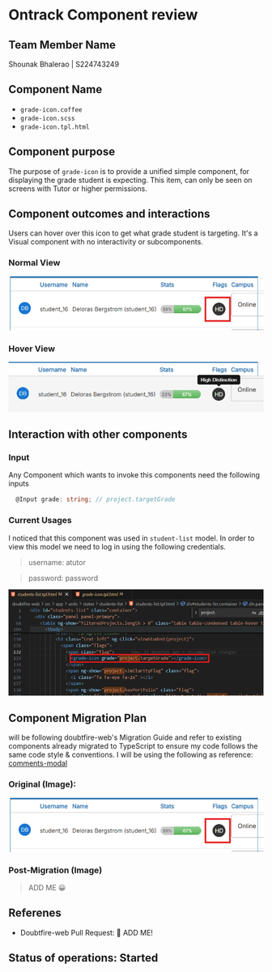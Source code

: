 # Ontrack Component review

## Team Member Name
Shounak Bhalerao | S224743249

## Component Name

- `grade-icon.coffee`
- `grade-icon.scss`
- `grade-icon.tpl.html`

## Component purpose

The purpose of `grade-icon` is to provide a unified simple component, for displaying the grade student is expecting.
This item, can only be seen on screens with Tutor or higher permissions.

## Component outcomes and interactions
Users can hover over this icon to get what grade student is targeting.
It's a Visual component with no interactivity or subcomponents.

### Normal View
![grade-icon](Resources/grade-icon.png)

### Hover View
![grade-icon-hover](Resources/grade-icon-hover.png)

## Interaction with other components
### Input
Any Component which wants to invoke this components need the following inputs
```typescript
  @Input grade: string; // project.targetGrade
```

### Current Usages
I noticed that this component was used in `student-list` model.
In order to view this model we need to log in using the following credentials.
> username: atutor

> password: password

![grade-icon-usage](Resources/grade-icon-usage.png)

## Component Migration Plan
will be following doubtfire-web's Migration Guide and refer to existing components already migrated to TypeScript to ensure my code follows the same code style & conventions.
I will be using the following as reference: [comments-modal](comments-modal.md)

### Original (Image):
![grade-icon](Resources/grade-icon.png)

### Post-Migration (Image)
  > ADD ME 😀

## Referenes
- Doubtfire-web Pull Request: 🔴 ADD ME!

## Status of operations: Started

